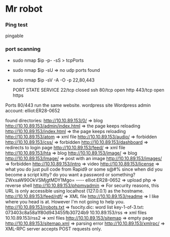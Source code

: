 # Mr robot

### Ping test
pingable


### port scanning
* sudo nmap $ip -p- -sS > tcpPorts
* sudo nmap $ip -sU  => no udp ports found
* sudo nmap $ip -sV -A -O -p 22,80,443


    PORT    STATE  SERVICE
    22/tcp  closed ssh
    80/tcp  open   http
    443/tcp open   https

Ports 80/443 run the same website.
wordpress site
Wordpress admin account:
    elliot:ER28-0652
    

found directories:
    http://10.10.89.153/0/ => blog
    http://10.10.89.153/admin/index.html => the page keeps reloading
    http://10.10.89.153/index.html => the page keeps reloading
    http://10.10.89.153/atom =>  xml file
    http://10.10.89.153/audio/ => forbidden
    http://10.10.89.153/css/ => forbidden
    http://10.10.89.153/dashboard => redirects to login page
    http://10.10.89.153/feed/ => xml file
    http://10.10.89.153/hta => blog
    http://10.10.89.153/image/ => blog
    http://10.10.89.153/Image/ => post with an image
    http://10.10.89.153/images/ => forbidden
    http://10.10.89.153/intro => video
    http://10.10.89.153/license => what you do just pull code from Rapid9 or some s@#% since when did you become a script kitty?
    do you want a password or something?
    ZWxsaW90OkVSMjgtMDY1Mgo=     ----   elliot:ER28-0652 => upload php => reverse shell
    http://10.10.89.153/phpmyadmin => For security reasons, this URL is only accessible using localhost (127.0.0.1) as the hostname.
    http://10.10.89.153/feed/rdf/ => XML file
    http://10.10.89.153/readme => I like where you head is at. However I'm not going to help you. 
    http://10.10.89.153/robots.txt => fsocity.dic: word list
                                      key-1-of-3.txt: 073403c8a58a1f80d943455fb30724b9
    10.10.89.153/rss => xml files  
    10.10.89.153/rss2 => xml files
    http://10.10.89.153/sitemap => empty page
    http://10.10.89.153/sitemap.xml => parsing error
    http://10.10.89.153/xmlrpc/ => XML-RPC server accepts POST requests only.







